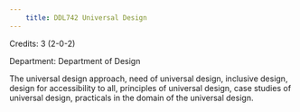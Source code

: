 ```yaml
---
    title: DDL742 Universal Design
---
```

Credits: 3 (2-0-2)

Department: Department of Design

The universal design approach, need of universal design, inclusive design, design for accessibility to all, principles of universal design, case studies of universal design, practicals in the domain of the universal design.